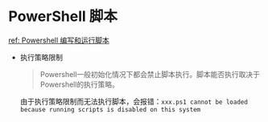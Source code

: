 # PowerShell 脚本
[ref: Powershell 编写和运行脚本](https://www.pstips.net/powershell-create-and-start-scripts.html)  

- 执行策略限制  
  > Powershell一般初始化情况下都会禁止脚本执行。脚本能否执行取决于Powershell的执行策略。  
  
  由于执行策略限制而无法执行脚本，会报错：`xxx.ps1 cannot be loaded because running scripts is disabled on this system`    
